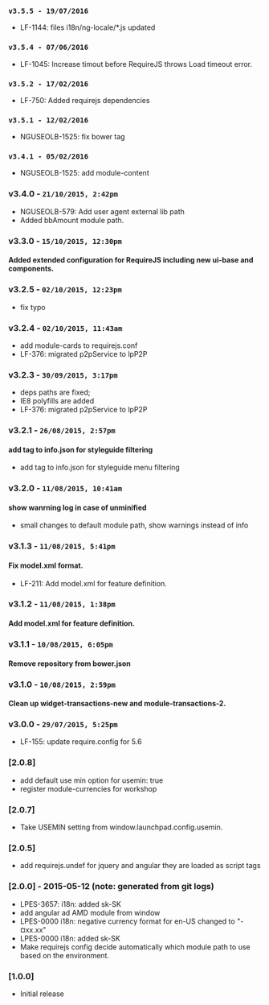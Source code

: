 ### `v3.5.5 - 19/07/2016`
* LF-1144: files i18n/ng-locale/*.js updated

### `v3.5.4 - 07/06/2016`
* LF-1045: Increase timout before RequireJS throws Load timeout error.

### `v3.5.2 - 17/02/2016`
* LF-750: Added requirejs dependencies

### `v3.5.1 - 12/02/2016`
* NGUSEOLB-1525: fix bower tag

### `v3.4.1 - 05/02/2016`
* NGUSEOLB-1525: add module-content

### v3.4.0 - `21/10/2015, 2:42pm`
* NGUSEOLB-579: Add user agent external lib path
* Added bbAmount module path.

### v3.3.0 - `15/10/2015, 12:30pm`
#### Added extended configuration for RequireJS including new ui-base and components.

### v3.2.5 - `02/10/2015, 12:23pm`
* fix typo

### v3.2.4 - `02/10/2015, 11:43am`
* add module-cards to requirejs.conf
* LF-376: migrated p2pService to lpP2P

### v3.2.3 - `30/09/2015, 3:17pm`
* deps paths are fixed;
* IE8 polyfills are added
* LF-376: migrated p2pService to lpP2P

### v3.2.1 - `26/08/2015, 2:57pm`
#### add tag to info.json for styleguide filtering
* add tag to info.json for styleguide menu filtering


### v3.2.0 - `11/08/2015, 10:41am`
#### show wanrning log in case of unminified
* small changes to default module path, show warnings instead of info

### v3.1.3 - `11/08/2015, 5:41pm`
#### Fix model.xml format.
* LF-211: Add model.xml for feature definition.

### v3.1.2 - `11/08/2015, 1:38pm`
#### Add model.xml for feature definition.

### v3.1.1 - `10/08/2015, 6:05pm`
#### Remove repository from bower.json


### v3.1.0 - `10/08/2015, 2:59pm`
#### Clean up widget-transactions-new and module-transactions-2.


### v3.0.0 - `29/07/2015, 5:25pm`
- LF-155: update require.config for 5.6

### [2.0.8]
- add default use min option for usemin: true
- register module-currencies for workshop

### [2.0.7]
- Take USEMIN setting from window.launchpad.config.usemin.

### [2.0.5]
- add requirejs.undef for jquery and angular they are loaded as script tags

### [2.0.0] - 2015-05-12 (note: generated from git logs)
- LPES-3657: i18n: added sk-SK
- add angular ad AMD module from window
- LPES-0000 i18n: negative currency format for en-US changed to "-¤xx.xx"
- LPES-0000 i18n: added sk-SK
- Make requirejs config decide automatically which module path to use based on the environment.

### [1.0.0]
* Initial release
